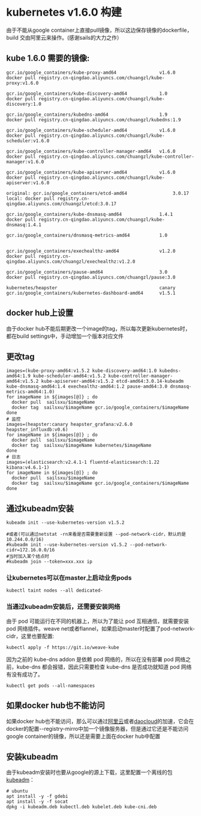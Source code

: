 # kubernetes v1.6.0 构建
由于不能从google container上直接pull镜像，所以这边保存镜像的dockerfile，build 交由阿里云来操作。(感谢sails的大力之作）

##	kube 1.6.0 需要的镜像:
```
gcr.io/google_containers/kube-proxy-amd64                v1.6.0
docker pull registry.cn-qingdao.aliyuncs.com/chuangzl/kube-proxy:v1.6.0

gcr.io/google_containers/kube-discovery-amd64            1.0
docker pull registry.cn-qingdao.aliyuncs.com/chuangzl/kube-discovery:1.0

gcr.io/google_containers/kubedns-amd64                   1.9
docker pull registry.cn-qingdao.aliyuncs.com/chuangzl/kubedns:1.9

gcr.io/google_containers/kube-scheduler-amd64            v1.6.0
docker pull registry.cn-qingdao.aliyuncs.com/chuangzl/kube-scheduler:v1.6.0

gcr.io/google_containers/kube-controller-manager-amd64   v1.6.0
docker pull registry.cn-qingdao.aliyuncs.com/chuangzl/kube-controller-manager:v1.6.0

gcr.io/google_containers/kube-apiserver-amd64            v1.6.0
docker pull registry.cn-qingdao.aliyuncs.com/chuangzl/kube-apiserver:v1.6.0

original: gcr.io/google_containers/etcd-amd64                 3.0.17
local: docker pull registry.cn-qingdao.aliyuncs.com/chuangzl/etcd:3.0.17

gcr.io/google_containers/kube-dnsmasq-amd64              1.4.1
docker pull registry.cn-qingdao.aliyuncs.com/chuangzl/kube-dnsmasq:1.4.1

gcr.io/google_containers/dnsmasq-metrics-amd64           1.0


gcr.io/google_containers/exechealthz-amd64               v1.2.0
docker pull registry.cn-qingdao.aliyuncs.com/chuangzl/exechealthz:v1.2.0

gcr.io/google_containers/pause-amd64                     3.0
docker pull registry.cn-qingdao.aliyuncs.com/chuangzl/pause:3.0

kubernetes/heapster                                      canary
gcr.io/google_containers/kubernetes-dashboard-amd64      v1.5.1
```

## docker hub上设置
由于docker hub不能后期更改一个image的tag，所以每次更新kubernetes时，都在build settings中，手动增加一个版本对应文件

## 更改tag
```
images=(kube-proxy-amd64:v1.5.2 kube-discovery-amd64:1.0 kubedns-amd64:1.9 kube-scheduler-amd64:v1.5.2 kube-controller-manager-amd64:v1.5.2 kube-apiserver-amd64:v1.5.2 etcd-amd64:3.0.14-kubeadm kube-dnsmasq-amd64:1.4 exechealthz-amd64:1.2 pause-amd64:3.0 dnsmasq-metrics-amd64:1.0)
for imageName in ${images[@]} ; do
  docker pull  sailsxu/$imageName
  docker tag  sailsxu/$imageName gcr.io/google_containers/$imageName
done
# 监控
images=(heapster:canary heapster_grafana:v2.6.0 heapster_influxdb:v0.6)
for imageName in ${images[@]} ; do
  docker pull  sailsxu/$imageName
  docker tag  sailsxu/$imageName kubernetes/$imageName
done
# 日志
images=(elasticsearch:v2.4.1-1 fluentd-elasticsearch:1.22 kibana:v4.6.1-1)
for imageName in ${images[@]} ; do
  docker pull  sailsxu/$imageName
  docker tag  sailsxu/$imageName gcr.io/google_containers/$imageName
done
```


## 通过kubeadm安装
```
kubeadm init --use-kubernetes-version v1.5.2

#或者(可以通过netstat -rn来看是否需要重新设置 --pod-network-cidr，默认的是10.244.0.0/16)
#kubeadm init --use-kubernetes-version v1.5.2 --pod-network-cidr=172.16.0.0/16
#当时加入某个结点时
#kubeadm join --token=xxx.xxx ip
```

### 让kubernetes可以在master上启动业务pods
```
kubectl taint nodes --all dedicated-
```
### 当通过kubeadm安装后，还需要安装网络
由于 pod 可能运行在不同的机器上，所以为了能让 pod 互相通信，就需要安装 pod 网络插件。weave net或者flannel，如果启动master时配置了pod-network-cidr，这里也要配置:
```
kubectl apply -f https://git.io/weave-kube

```
因为之前的 kube-dns addon 是依赖 pod 网络的，所以在没有部署 pod 网络之前，kube-dns 都会报错，因此只需要检查 kube-dns 是否成功就知道 pod 网络有没有成功了。
```
kubectl get pods --all-namespaces
```

## 如果docker hub也不能访问
如果docker hub也不能访问，那么可以通过[阿里云](https://cr.console.aliyun.com/#/accelerator)或者[daocloud](https://www.daocloud.io/mirror#accelerator-doc)的加速，它会在docker的配置--registry-mirro中加一个镜像服务器，但是通过它还是不能访问google container的镜像，所以还是需要上面在docker hub中配置


## 安装kubeadm
由于kubeadm安装时也要从google的源上下载，这里配置一个离线的包[kubeadm](https://github.com/sails/kube/tree/master/other/)：
```
# ubuntu
apt install -y -f gdebi
apt install -y -f socat
dpkg -i kubeadm.deb kubectl.deb kubelet.deb kube-cni.deb
```
